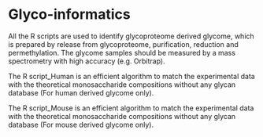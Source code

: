 # Glyco-informatics
All the R scripts are used to identify glycoproteome derived glycome, which is prepared by release from glycoproteome, purification, reduction and permethylation. The glycome samples should be measured by a mass spectrometry with high accuracy (e.g. Orbitrap). 

The R script_Human is an efficient algorithm to match the experimental data with the theoretical monosaccharide compositions without any glycan database (For human derived glycome only).

The R script_Mouse is an efficient algorithm to match the experimental data with the theoretical monosaccharide compositions without any glycan database (For mouse derived glycome only).
